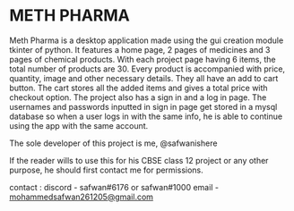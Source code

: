 # METH PHARMA

Meth Pharma is a desktop application made using the gui creation module tkinter of python. It features a home page,
2 pages of medicines and 3 pages of chemical products. With each project page having 6 items, the total number of
products are 30. Every product is accompanied with price, quantity, image and other necessary details. They all have
an add to cart button. The cart stores all the added items and gives a total price with checkout option. The project 
also has a sign in and a log in page. The usernames and passwords inputted in sign in page get stored in a mysql 
database so when a user logs in with the same info, he is able to continue using the app with the same account.

The sole developer of this project is me, @safwanishere

If the reader wills to use this for his CBSE class 12 project or any other purpose, he should first contact me for 
permissions.

contact : 
discord - safwan#6176 or safwan#1000
email - mohammedsafwan261205@gmail.com
